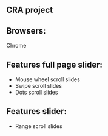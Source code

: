## CRA project

## Browsers:
Chrome

## Features full page slider:
- Mouse wheel scroll slides
- Swipe scroll slides
- Dots scroll slides

## Features slider:
- Range scroll slides
